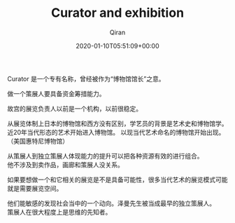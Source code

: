 ﻿---
title: Curator and exhibition
author: Qiran
type: post
date: 2020-01-10T05:51:09+00:00
aliases: ["/curator-and-exhibition/"]
tags:
  - Museology

---
Curator 是一个专有名称，曾经被作为“博物馆馆长”之意。

做一个策展人要具备资金筹措能力。 

故宫的展览负责人以前是一个机构，以前很稳定。

从展览体制上日本的博物馆和西方没有区别，学艺员的背景是艺术史和博物馆学。 近20年当代形态的艺术开始进入博物馆。 以现当代艺术命名的博物馆开始出现。（美国惠特尼博物馆）

从策展人到独立策展人体现能力的提升可以把各种资源有效的进行组合。  
他不涉及到卖作品，画廊和策展人没关系。

如果要想做一个和它相关的展览是不是具备可能性，很多当代艺术的展览模式可能就是需要展览空间。

他们能敏感的发现社会当中的一个动向。泽曼先生被当成最早的独立策展人。  
策展人在很大程度上是思维的先知者。
